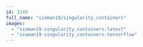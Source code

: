 ```yaml
---
id: 3149
full_name: "szaman19/singularity_containers"
images: 
  - "szaman19-singularity_containers-latest"
  - "szaman19-singularity_containers-tensorflow"
---
```

